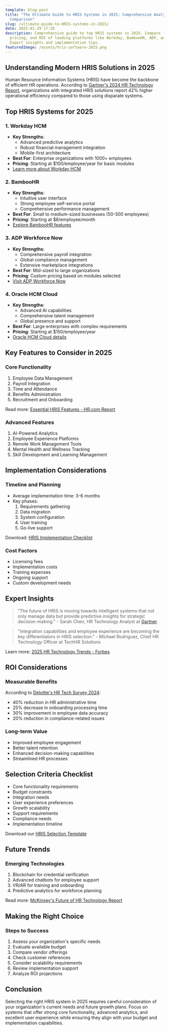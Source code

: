 ```yaml
---
template: blog-post
title: "The Ultimate Guide to HRIS Systems in 2025: Comprehensive Analysis and
  Comparison"
slug: /ultimate-guide-to-HRIS-systems-in-2025/
date: 2025-01-29 17:35
description: Comprehensive guide to top HRIS systems in 2025. Compare features,
  pricing, and ROI of leading platforms like Workday, BambooHR, ADP, and Oracle.
  Expert insights and implementation tips.
featuredImage: /assets/hris-software-2025.png
---
```

## Understanding Modern HRIS Solutions in 2025

Human Resource Information Systems (HRIS) have become the backbone of efficient HR operations. According to [Gartner's 2024 HR Technology Report](https://www.gartner.com/hr-tech-2024), organizations with integrated HRIS solutions report 42% higher operational efficiency compared to those using disparate systems.

## Top HRIS Systems for 2025

### 1. Workday HCM
- **Key Strengths**: 
  - Advanced predictive analytics
  - Robust financial management integration
  - Mobile-first architecture
- **Best For**: Enterprise organizations with 1000+ employees
- **Pricing**: Starting at $100/employee/year for basic modules
- [Learn more about Workday HCM](https://www.workday.com/hcm)

### 2. BambooHR
- **Key Strengths**:
  - Intuitive user interface
  - Strong employee self-service portal
  - Comprehensive performance management
- **Best For**: Small to medium-sized businesses (50-500 employees)
- **Pricing**: Starting at $8/employee/month
- [Explore BambooHR features](https://www.bamboohr.com/features)

### 3. ADP Workforce Now
- **Key Strengths**:
  - Comprehensive payroll integration
  - Global compliance management
  - Extensive marketplace integrations
- **Best For**: Mid-sized to large organizations
- **Pricing**: Custom pricing based on modules selected
- [Visit ADP Workforce Now](https://www.adp.com/workforce-now)

### 4. Oracle HCM Cloud
- **Key Strengths**:
  - Advanced AI capabilities
  - Comprehensive talent management
  - Global presence and support
- **Best For**: Large enterprises with complex requirements
- **Pricing**: Starting at $150/employee/year
- [Oracle HCM Cloud details](https://www.oracle.com/human-capital-management)

## Key Features to Consider in 2025

### Core Functionality
1. Employee Data Management
2. Payroll Integration
3. Time and Attendance
4. Benefits Administration
5. Recruitment and Onboarding

Read more: [Essential HRIS Features - HR.com Report](https://www.hr.com/hris-features-2025)

### Advanced Features
1. AI-Powered Analytics
2. Employee Experience Platforms
3. Remote Work Management Tools
4. Mental Health and Wellness Tracking
5. Skill Development and Learning Management

## Implementation Considerations

### Timeline and Planning
- Average implementation time: 3-6 months
- Key phases:
  1. Requirements gathering
  2. Data migration
  3. System configuration
  4. User training
  5. Go-live support

Download: [HRIS Implementation Checklist](https://www.performancereviewssoftware.com/best-360-degree-feedback-software/)

### Cost Factors
- Licensing fees
- Implementation costs
- Training expenses
- Ongoing support
- Custom development needs

## Expert Insights

> "The future of HRIS is moving towards intelligent systems that not only manage data but provide predictive insights for strategic decision-making." - Sarah Chen, HR Technology Analyst at [Gartner](https://www.gartner.com)

> "Integration capabilities and employee experience are becoming the key differentiators in HRIS selection." - Michael Rodriguez, Chief HR Technology Officer at TechHR Solutions

Learn more: [2025 HR Technology Trends - Forbes](https://www.forbes.com/hr-tech-trends-2025)

## ROI Considerations

### Measurable Benefits
According to [Deloitte's HR Tech Survey 2024](https://www2.deloitte.com/hr-tech-survey):
- 40% reduction in HR administrative time
- 25% decrease in onboarding processing time
- 30% improvement in employee data accuracy
- 20% reduction in compliance-related issues

### Long-term Value
- Improved employee engagement
- Better talent retention
- Enhanced decision-making capabilities
- Streamlined HR processes

## Selection Criteria Checklist

- Core functionality requirements
- Budget constraints
- Integration needs
- User experience preferences
- Growth scalability
- Support requirements
- Compliance needs
- Implementation timeline

Download our [HRIS Selection Template](https://www.performancereviewssoftware.com/best-performance-reviews-software/)

## Future Trends

### Emerging Technologies
1. Blockchain for credential verification
2. Advanced chatbots for employee support
3. VR/AR for training and onboarding
4. Predictive analytics for workforce planning

Read more: [McKinsey's Future of HR Technology Report](https://www.mckinsey.com/hr-tech-future)

## Making the Right Choice

### Steps to Success
1. Assess your organization's specific needs
2. Evaluate available budget
3. Compare vendor offerings
4. Check customer references
5. Consider scalability requirements
6. Review implementation support
7. Analyze ROI projections

## Conclusion

Selecting the right HRIS system in 2025 requires careful consideration of your organization's current needs and future growth plans. Focus on systems that offer strong core functionality, advanced analytics, and excellent user experience while ensuring they align with your budget and implementation capabilities.
